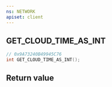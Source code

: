 ```yaml
---
ns: NETWORK
apiset: client
---
```

## GET_CLOUD_TIME_AS_INT

```c
// 0x9A73240B49945C76
int GET_CLOUD_TIME_AS_INT();
```



## Return value